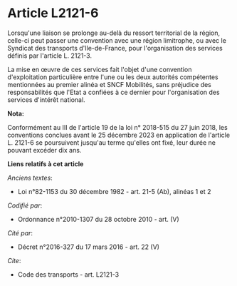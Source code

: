 # Article L2121-6

Lorsqu'une liaison se prolonge au-delà du ressort territorial de la région, celle-ci peut passer une convention avec une
région limitrophe, ou avec le Syndicat des transports d'Ile-de-France, pour l'organisation des services définis par l'article
L. 2121-3. 

La mise en œuvre de ces services fait l'objet d'une convention d'exploitation particulière entre l'une ou les deux autorités
compétentes mentionnées au premier alinéa et SNCF Mobilités, sans préjudice des responsabilités que l'Etat a confiées à ce
dernier pour l'organisation des services d'intérêt national.

**Nota:**

Conformément au III de l'article 19 de la loi n° 2018-515 du 27 juin 2018, les conventions conclues avant le 25 décembre 2023
en application de l'article L. 2121-6 se poursuivent jusqu'au terme qu'elles ont fixé, leur durée ne pouvant excéder dix ans.

**Liens relatifs à cet article**

_Anciens textes_:

  - Loi n°82-1153 du 30 décembre 1982 - art. 21-5 (Ab), alinéas 1 et 2

_Codifié par_:

  - Ordonnance n°2010-1307 du 28 octobre 2010 - art. (V)

_Cité par_:

  - Décret n°2016-327 du 17 mars 2016 - art. 22 (V)

_Cite_:

  - Code des transports - art. L2121-3
